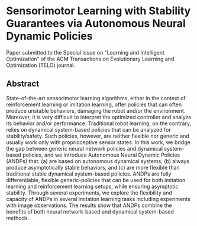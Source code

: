 # Sensorimotor Learning with Stability Guarantees via Autonomous Neural Dynamic Policies

Paper submitted to the Special Issue on "Learning and Intelligent Optimization" of the ACM Transactions on Evolutionary Learning and Optimization (TELO) journal.

Abstract
---------------

State-of-the-art sensorimotor learning algorithms, either in the context of reinforcement learning or imitation learning, offer policies that can often produce unstable behaviors, damaging the robot and/or the environment. Moreover, it is very difficult to interpret the optimized controller and analyze its behavior and/or performance. Traditional robot learning, on the contrary, relies on dynamical system-based policies that can be analyzed for stability/safety. Such policies, however, are neither flexible nor generic and usually work only  with proprioceptive sensor states. In this work, we bridge the gap between generic neural network policies and dynamical system-based policies, and we introduce Autonomous Neural Dynamic Policies (ANDPs) that: (a) are based on autonomous dynamical systems, (b) always produce asymptotically stable behaviors, and (c) are more flexible than traditional stable dynamical system-based policies. ANDPs are fully differentiable, flexible generic-policies that can be used for both imitation learning and reinforcement learning setups, while ensuring asymptotic stability. Through several experiments, we explore the flexibility and capacity of ANDPs in several imitation learning tasks including experiments with image observations. The results show that ANDPs combine the benefits of both neural network-based and dynamical system-based methods.

